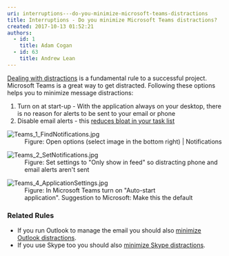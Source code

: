 ```yaml
---
uri: interruptions---do-you-minimize-microsoft-teams-distractions
title: Interruptions - Do you minimize Microsoft Teams distractions?
created: 2017-10-13 01:52:21
authors:
  - id: 1
    title: Adam Cogan
  - id: 63
    title: Andrew Lean
---
```





<span class='intro'> ​​​<a href="/_layouts/15/FIXUPREDIRECT.ASPX?WebId=3dfc0e07-e23a-4cbb-aac2-e778b71166a2&amp;TermSetId=07da3ddf-0924-4cd2-a6d4-a4809ae20160&amp;TermId=d65f17a0-2354-4793-9481-7dc2eea0e559">Dealing with distractions</a>&#160;is a fundamental rule to a successful project. Microsoft&#160;Teams&#160;is a great way to get distracted. Following these options helps you to minimize message&#160;distractions&#58;<br><ol><li>Turn&#160;on at start-up​ - With the application always on your desktop, there is no reason for alerts to be sent to your email or phone<br></li><li>Disable email alerts - this <a href="/_layouts/15/FIXUPREDIRECT.ASPX?WebId=3dfc0e07-e23a-4cbb-aac2-e778b71166a2&amp;TermSetId=07da3ddf-0924-4cd2-a6d4-a4809ae20160&amp;TermId=4ebaa676-4599-4be1-b4ee-55427dba91bf">reduces bloat in your task list</a><br></li></ol> </span>

<dl class="image"><dt><img src="/SiteAssets/do-you-minimize-team-distractions/Teams_1_FindNotifications.jpg" alt="Teams_1_FindNotifications.jpg" /></dt><dd>Figure&#58; Open options (select image in the bottom right) | Notifications</dd></dl><dl class="image"><dt> <img src="/SiteAssets/do-you-minimize-team-distractions/Teams_2_SetNotifications.jpg" alt="Teams_2_SetNotifications.jpg" /></dt><dd> Figure&#58; Set settings to &quot;Only show in feed&quot; so distracting phone and email alerts aren't sent</dd></dl><dl class="image"><dt><img src="/SiteAssets/do-you-minimize-team-distractions/Teams_4_ApplicationSettings.jpg" alt="Teams_4_ApplicationSettings.jpg" /></dt><dd> Figure&#58; In Microsoft Teams turn on &quot;Auto-start application&quot;.&#160;Suggestion to Microsoft&#58; Make this the default<br></dd></dl><h3 class="ssw15-rteElement-H3">Related Rules&#160;​<br></h3><ul class="ssw15-rteElement-P"><li>If you run Outlook to manage the email you should&#160;also&#160;<a href="/_layouts/15/FIXUPREDIRECT.ASPX?WebId=3dfc0e07-e23a-4cbb-aac2-e778b71166a2&amp;TermSetId=07da3ddf-0924-4cd2-a6d4-a4809ae20160&amp;TermId=7d2b06ad-cac7-4afc-b7af-0552fe30b6ac">minimize Outlook distractions​</a>.​</li><li>If you&#160;use&#160;Skype too​&#160;you should also&#160;<a href="/_layouts/15/FIXUPREDIRECT.ASPX?WebId=3dfc0e07-e23a-4cbb-aac2-e778b71166a2&amp;TermSetId=07da3ddf-0924-4cd2-a6d4-a4809ae20160&amp;TermId=6650d51f-dc2c-47d4-a779-2dc4f8a3c8c9">minimize Skype distractions</a>.​​</li></ul>


